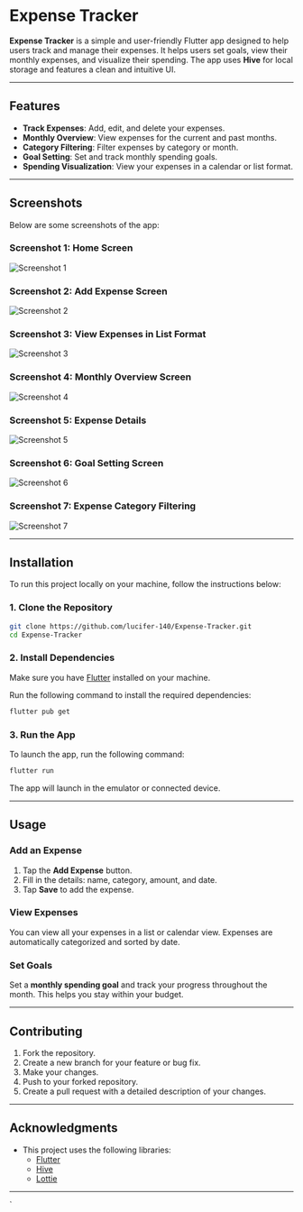 # Expense Tracker

**Expense Tracker** is a simple and user-friendly Flutter app designed to help users track and manage their expenses. It helps users set goals, view their monthly expenses, and visualize their spending. The app uses **Hive** for local storage and features a clean and intuitive UI.

---

## Features

- **Track Expenses**: Add, edit, and delete your expenses.
- **Monthly Overview**: View expenses for the current and past months.
- **Category Filtering**: Filter expenses by category or month.
- **Goal Setting**: Set and track monthly spending goals.
- **Spending Visualization**: View your expenses in a calendar or list format.

---

## Screenshots

Below are some screenshots of the app:

### Screenshot 1: Home Screen

![Screenshot 1](assets/screenshots/screenshot1.png)

### Screenshot 2: Add Expense Screen

![Screenshot 2](assets/screenshots/screenshot2.png)

### Screenshot 3: View Expenses in List Format

![Screenshot 3](assets/screenshots/screenshot3.png)

### Screenshot 4: Monthly Overview Screen

![Screenshot 4](assets/screenshots/screenshot4.png)

### Screenshot 5: Expense Details

![Screenshot 5](assets/screenshots/screenshot5.png)

### Screenshot 6: Goal Setting Screen

![Screenshot 6](assets/screenshots/screenshot6.png)

### Screenshot 7: Expense Category Filtering

![Screenshot 7](assets/screenshots/screenshot7.png)

---

## Installation

To run this project locally on your machine, follow the instructions below:

### 1. Clone the Repository

```bash
git clone https://github.com/lucifer-140/Expense-Tracker.git
cd Expense-Tracker
```

### 2. Install Dependencies

Make sure you have [Flutter](https://flutter.dev/docs/get-started/install) installed on your machine.

Run the following command to install the required dependencies:

```bash
flutter pub get
```

### 3. Run the App

To launch the app, run the following command:

```bash
flutter run
```

The app will launch in the emulator or connected device.

---

## Usage

### Add an Expense

1. Tap the **Add Expense** button.
2. Fill in the details: name, category, amount, and date.
3. Tap **Save** to add the expense.

### View Expenses

You can view all your expenses in a list or calendar view. Expenses are automatically categorized and sorted by date.

### Set Goals

Set a **monthly spending goal** and track your progress throughout the month. This helps you stay within your budget.

---

## Contributing

1. Fork the repository.
2. Create a new branch for your feature or bug fix.
3. Make your changes.
4. Push to your forked repository.
5. Create a pull request with a detailed description of your changes.

---

## Acknowledgments

- This project uses the following libraries:
  - [Flutter](https://flutter.dev/)
  - [Hive](https://pub.dev/packages/hive)
  - [Lottie](https://pub.dev/packages/lottie)

---
`